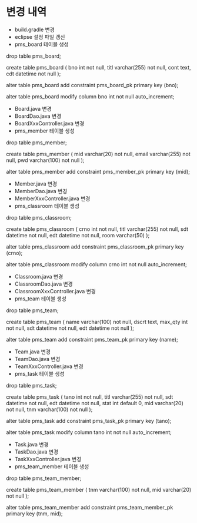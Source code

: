 # 변경 내역

 - build.gradle 변경
 - eclipse 설정 파일 갱신
 - pms_board 테이블 생성

drop table pms_board;

create table pms_board (
    bno int not null,
    titl varchar(255) not null,
    cont text,
    cdt datetime not null
);

alter table pms_board
    add constraint pms_board_pk primary key (bno);

alter table pms_board
    modify column bno int not null auto_increment; 
      
 - Board.java 변경
 - BoardDao.java 변경
 - BoardXxxController.java 변경
 - pms_member 테이블 생성

drop table pms_member;

create table pms_member (
    mid varchar(20) not null,
    email varchar(255) not null,
    pwd varchar(100) not null
);

alter table pms_member
    add constraint pms_member_pk primary key (mid);
    
 - Member.java 변경
 - MemberDao.java 변경
 - MemberXxxController.java 변경
 - pms_classroom 테이블 생성

drop table pms_classroom;

create table pms_classroom (
    crno int not null,
    titl varchar(255) not null,
    sdt datetime not null,
    edt datetime not null,
    room varchar(50)
);

alter table pms_classroom
    add constraint pms_classroom_pk primary key (crno);
    
alter table pms_classroom
    modify column crno int not null auto_increment;
    
 - Classroom.java 변경
 - ClassroomDao.java 변경
 - ClassroomXxxController.java 변경
 - pms_team 테이블 생성

drop table pms_team;

create table pms_team (
    name varchar(100) not null,
    dscrt text,
    max_qty int not null,
    sdt datetime not null,
    edt datetime not null
);

alter table pms_team
    add constraint pms_team_pk primary key (name);
    
 - Team.java 변경
 - TeamDao.java 변경
 - TeamXxxController.java 변경
 - pms_task 테이블 생성

drop table pms_task;

create table pms_task (
    tano int not null,
    titl varchar(255) not null,
    sdt datetime not null,
    edt datetime not null,
    stat int default 0,
    mid varchar(20) not null,
    tnm varchar(100) not null
);

alter table pms_task
    add constraint pms_task_pk primary key (tano);

alter table pms_task
    modify column tano int not null auto_increment;
    
 - Task.java 변경
 - TaskDao.java 변경
 - TaskXxxController.java 변경
 - pms_team_member 테이블 생성

drop table pms_team_member;

create table pms_team_member (
    tnm varchar(100) not null,
    mid varchar(20) not null
);

alter table pms_team_member
    add constraint pms_team_member_pk primary key (tnm, mid);